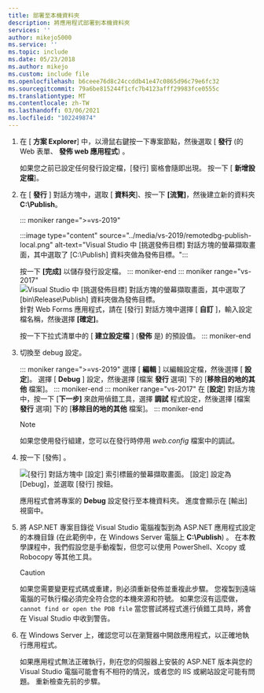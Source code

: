 ```yaml
---
title: 部署至本機資料夾
description: 將應用程式部署到本機資料夾
services: ''
author: mikejo5000
ms.service: ''
ms.topic: include
ms.date: 05/23/2018
ms.author: mikejo
ms.custom: include file
ms.openlocfilehash: b6ceee76d8c24ccddb41e47c0865d96c79e6fc32
ms.sourcegitcommit: 79a6be815244f1cfc7b4123afff29983fce0555c
ms.translationtype: MT
ms.contentlocale: zh-TW
ms.lasthandoff: 03/06/2021
ms.locfileid: "102249874"
---
```

1. 在 [ **方案 Explorer**] 中，以滑鼠右鍵按一下專案節點，然後選取 [ **發行** (的 Web 表單、 **發佈 web 應用程式**) 。

    如果您之前已設定任何發行設定檔，[發行] 窗格會隨即出現。 按一下 [ **新增設定檔**]。

1. 在 [ **發行** ] 對話方塊中，選取 [ **資料夾**]、按一下 **[流覽]**，然後建立新的資料夾 **C:\Publish**。

   ::: moniker range=">=vs-2019"

   :::image type="content" source="../media/vs-2019/remotedbg-publish-local.png" alt-text="Visual Studio 中 [挑選發佈目標] 對話方塊的螢幕擷取畫面，其中選取了 [C:\Publish] 資料夾做為發佈目標。":::

   按一下 **[完成]** 以儲存發行設定檔。
   ::: moniker-end
   ::: moniker range="vs-2017"
   ![Visual Studio 中 [挑選發佈目標] 對話方塊的螢幕擷取畫面，其中選取了 [bin\Release\Publish] 資料夾做為發佈目標。](../media/remotedbg_publish_local.png)
   針對 Web Forms 應用程式，請在 [發行] 對話方塊中選擇 [ **自訂** ]，輸入設定檔名稱，然後選擇 **[確定]**。

   按一下下拉式清單中的 [ **建立設定檔** ] (**發佈** 是) 的預設值。
   ::: moniker-end

1. 切換至 debug 設定。

   ::: moniker range=">=vs-2019"
   選擇 [ **編輯** ] 以編輯設定檔，然後選擇 [ **設定**]。 選擇 [ **Debug** ] 設定，然後選擇 [檔案 **發行** 選項] 下的 [**移除目的地的其他** 檔案]。
   ::: moniker-end
   ::: moniker range="vs-2017"
   在 [**設定**] 對話方塊中，按一下 [**下一步]** 來啟用偵錯工具，選擇 **調試** 程式設定，然後選擇 [檔案 **發行** 選項] 下的 [**移除目的地的其他** 檔案]。
   ::: moniker-end

   > [!NOTE]
   > 如果您使用發行組建，您可以在發行時停用 *web.config* 檔案中的調試。

1. 按一下 [發佈] 。

    ![[發行] 對話方塊中 [設定] 索引標籤的螢幕擷取畫面。 [設定] 設定為 [Debug]，並選取 [發行] 按鈕。](../media/remotedbg_publish_debug_config.png)

    應用程式會將專案的 **Debug** 設定發行至本機資料夾。 進度會顯示在 [輸出] 視窗中。

1. 將 ASP.NET 專案目錄從 Visual Studio 電腦複製到為 ASP.NET 應用程式設定的本機目錄 (在此範例中，在 Windows Server 電腦上 **C:\Publish**) 。 在本教學課程中，我們假設您是手動複製，但您可以使用 PowerShell、Xcopy 或 Robocopy 等其他工具。

    > [!CAUTION]
    > 如果您需要變更程式碼或重建，則必須重新發佈並重複此步驟。 您複製到遠端電腦的可執行檔必須完全符合您的本機來源和符號。 如果您沒有這麼做， `cannot find or open the PDB file` 當您嘗試將程式進行偵錯工具時，將會在 Visual Studio 中收到警告。

1. 在 Windows Server 上，確認您可以在瀏覽器中開啟應用程式，以正確地執行應用程式。

    如果應用程式無法正確執行，則在您的伺服器上安裝的 ASP.NET 版本與您的 Visual Studio 電腦可能會有不相符的情況，或者您的 IIS 或網站設定可能有問題。 重新檢查先前的步驟。
